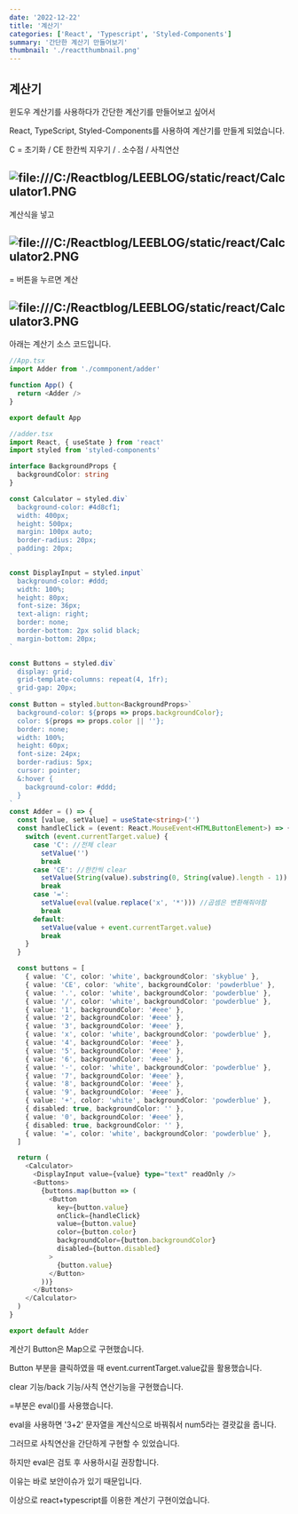 ```yaml
---
date: '2022-12-22'
title: '계산기'
categories: ['React', 'Typescript', 'Styled-Components']
summary: '간단한 계산기 만들어보기'
thumbnail: './reactthumbnail.png'
---
```


## 계산기

윈도우 계산기를 사용하다가 간단한 계산기를 만들어보고 싶어서

React, TypeScript, Styled-Components를 사용하여 계산기를 만들게 되었습니다.

C = 초기화 / CE 한칸씩 지우기 / . 소수점 / 사칙연산

## ![file:///C:/Reactblog/LEEBLOG/static/react/Calculator1.PNG](../static/react/Calculator1.PNG)

계산식을 넣고

## ![file:///C:/Reactblog/LEEBLOG/static/react/Calculator2.PNG](../static/react/Calculator2.PNG)

= 버튼을 누르면 계산

## ![file:///C:/Reactblog/LEEBLOG/static/react/Calculator3.PNG](../static/react/Calculator3.PNG)

아래는 계산기 소스 코드입니다.

```typescript
//App.tsx
import Adder from './commponent/adder'

function App() {
  return <Adder />
}

export default App
```

```typescript
//adder.tsx
import React, { useState } from 'react'
import styled from 'styled-components'

interface BackgroundProps {
  backgroundColor: string
}

const Calculator = styled.div`
  background-color: #4d8cf1;
  width: 400px;
  height: 500px;
  margin: 100px auto;
  border-radius: 20px;
  padding: 20px;
`

const DisplayInput = styled.input`
  background-color: #ddd;
  width: 100%;
  height: 80px;
  font-size: 36px;
  text-align: right;
  border: none;
  border-bottom: 2px solid black;
  margin-bottom: 20px;
`

const Buttons = styled.div`
  display: grid;
  grid-template-columns: repeat(4, 1fr);
  grid-gap: 20px;
`
const Button = styled.button<BackgroundProps>`
  background-color: ${props => props.backgroundColor};
  color: ${props => props.color || ''};
  border: none;
  width: 100%;
  height: 60px;
  font-size: 24px;
  border-radius: 5px;
  cursor: pointer;
  &:hover {
    background-color: #ddd;
  }
`
const Adder = () => {
  const [value, setValue] = useState<string>('')
  const handleClick = (event: React.MouseEvent<HTMLButtonElement>) => {
    switch (event.currentTarget.value) {
      case 'C': //전체 clear
        setValue('')
        break
      case 'CE': //한칸씩 clear
        setValue(String(value).substring(0, String(value).length - 1))
        break
      case '=':
        setValue(eval(value.replace('x', '*'))) //곱셈은 변환해줘야함
        break
      default:
        setValue(value + event.currentTarget.value)
        break
    }
  }

  const buttons = [
    { value: 'C', color: 'white', backgroundColor: 'skyblue' },
    { value: 'CE', color: 'white', backgroundColor: 'powderblue' },
    { value: '.', color: 'white', backgroundColor: 'powderblue' },
    { value: '/', color: 'white', backgroundColor: 'powderblue' },
    { value: '1', backgroundColor: '#eee' },
    { value: '2', backgroundColor: '#eee' },
    { value: '3', backgroundColor: '#eee' },
    { value: 'x', color: 'white', backgroundColor: 'powderblue' },
    { value: '4', backgroundColor: '#eee' },
    { value: '5', backgroundColor: '#eee' },
    { value: '6', backgroundColor: '#eee' },
    { value: '-', color: 'white', backgroundColor: 'powderblue' },
    { value: '7', backgroundColor: '#eee' },
    { value: '8', backgroundColor: '#eee' },
    { value: '9', backgroundColor: '#eee' },
    { value: '+', color: 'white', backgroundColor: 'powderblue' },
    { disabled: true, backgroundColor: '' },
    { value: '0', backgroundColor: '#eee' },
    { disabled: true, backgroundColor: '' },
    { value: '=', color: 'white', backgroundColor: 'powderblue' },
  ]

  return (
    <Calculator>
      <DisplayInput value={value} type="text" readOnly />
      <Buttons>
        {buttons.map(button => (
          <Button
            key={button.value}
            onClick={handleClick}
            value={button.value}
            color={button.color}
            backgroundColor={button.backgroundColor}
            disabled={button.disabled}
          >
            {button.value}
          </Button>
        ))}
      </Buttons>
    </Calculator>
  )
}

export default Adder
```

계산기 Button은 Map으로 구현했습니다.

Button 부분을 클릭하였을 때 event.currentTarget.value값을 활용했습니다.

clear 기능/back 기능/사칙 연산기능을 구현했습니다.

=부분은 eval()를 사용했습니다.

eval을 사용하면 '3+2' 문자열을 계산식으로 바꿔줘서 num5라는 결괏값을 줍니다.

그러므로 사칙연산을 간단하게 구현할 수 있었습니다.

하지만 eval은 검토 후 사용하시길 권장합니다.

이유는 바로 보안이슈가 있기 때문입니다.

이상으로 react+typescript를 이용한 계산기 구현이었습니다.
